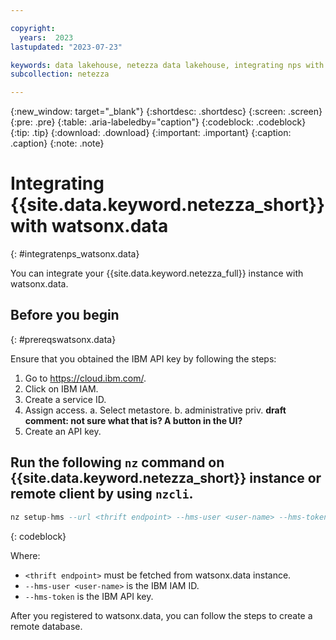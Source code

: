 ```yaml
---

copyright:
  years:  2023
lastupdated: "2023-07-23"

keywords: data lakehouse, netezza data lakehouse, integrating nps with watsonx, watsonx, watsonx.data, watsonx.data witn nps
subcollection: netezza

---
```


{:new_window: target="_blank"}
{:shortdesc: .shortdesc}
{:screen: .screen}
{:pre: .pre}
{:table: .aria-labeledby="caption"}
{:codeblock: .codeblock}
{:tip: .tip}
{:download: .download}
{:important: .important}
{:caption: .caption}
{:note: .note}

# Integrating {{site.data.keyword.netezza_short}} with watsonx.data
{: #integratenps_watsonx.data}

You can integrate your {{site.data.keyword.netezza_full}} instance with watsonx.data.

## Before you begin
{: #prereqswatsonx.data}

Ensure that you obtained the IBM API key by following the steps:

1. Go to https://cloud.ibm.com/.
2. Click on IBM IAM.
3. Create a service ID.
4. Assign access.
   a. Select metastore.
   b. administrative priv. **draft comment: not sure what that is? A button in the UI?**
5. Create an API key.

## Run the following `nz` command on {{site.data.keyword.netezza_short}} instance or remote client by using `nzcli`.

```sql
nz setup-hms --url <thrift endpoint> --hms-user <user-name> --hms-token <apikey> --name <unique connection1> --user <nz db user> --password <nz db password>
```
{: codeblock}

Where:

- `<thrift endpoint>` must be fetched from watsonx.data instance.
- `--hms-user <user-name>` is the IBM IAM ID.
- `--hms-token` is the IBM API key.

After you registered to watsonx.data, you can follow the steps to create a remote database.
